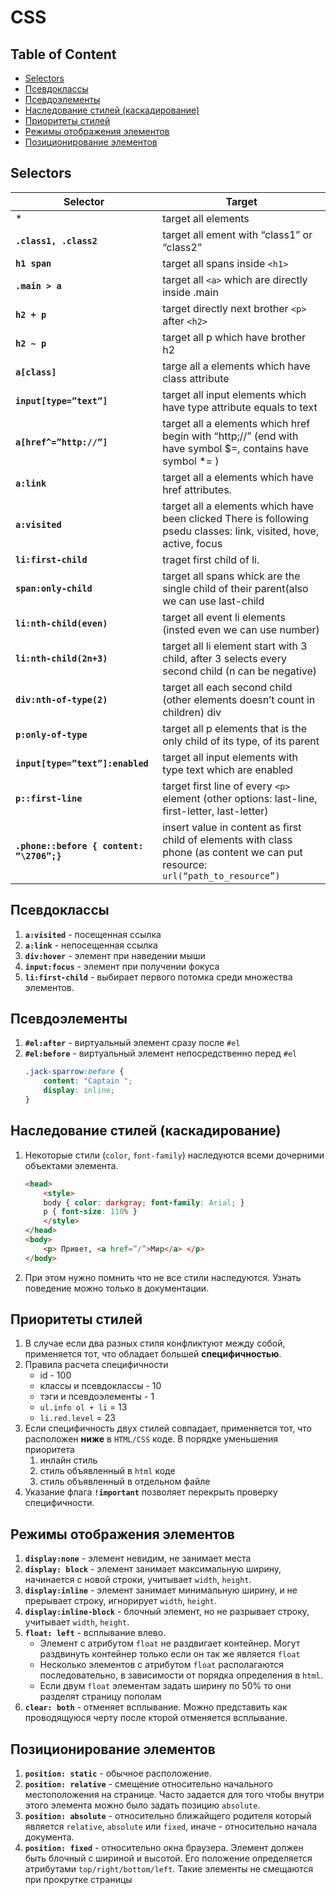 # CSS

## Table of Content
- [Selectors](#selectors)
- [Псевдоклассы](#Псевдоклассы)
- [Псевдоэлементы](#Псевдоэлементы)
- [Наследование стилей (каскадирование)](#Наследование-стилей-каскадирование)
- [Приоритеты стилей](#Приоритеты-стилей)
- [Режимы отображения элементов](#Режимы-отображения-элементов)
- [Позиционирование элементов](#Позиционирование-элементов)

## Selectors

| Selector | Target |
| -------- | ------ |
| * | target all elements |
| **`.class1, .class2`** | target all ement with “class1” or “class2” |
| **`h1 span`** | target all spans inside `<h1>` |
| **`.main > a`** | target all `<a>` which are directly inside .main |
| **`h2 + p`** | target directly next brother `<p>` after `<h2>` |
| **`h2 ~ p`** | target all p which have brother h2 |
| **`a[class]`** | targe all a elements which have class attribute |
| **`input[type=”text”]`** | target all input elements which have type attribute equals to text |
| **`a[href^=”http://”]`** | target all a elements which href begin with “http;//” (end with have symbol $=, contains have symbol *= ) |
| **`a:link`** | target all a elements which have href attributes. |
| **`a:visited`** | target all a elements which have been clicked There is following psedu classes: link, visited, hove, active, focus |
| **`li:first-child`** | traget first child of li. |
| **`span:only-child`** | target all spans whick are the single child of their parent(also we can use last-child |
| **`li:nth-child(even)`** | target all event li elements (insted even we can use number) |
| **`li:nth-child(2n+3)`** | target all li element start with 3 child, after 3 selects every second child (n can be negative) |
| **`div:nth-of-type(2)`** | target all each second child (other elements doesn’t count in children) div |
| **`p:only-of-type`** | target all p elements that is the only child of its type, of its parent |
| **`input[type=”text”]:enabled`** | target all input elements with type text which are enabled |
| **`p::first-line`** | target first line of every `<p>` element (other options: last-line, first-letter, last-letter) |
| **`.phone::before { content: “\2706”;}`** | insert value in content as first child of elements with class phone (as content we can put resource: `url(“path_to_resource”)` |

## Псевдоклассы
1. **`a:visited`** - посещенная ссылка
1. **`a:link`** - непосещенная ссылка
1. **`div:hover`** - элемент при наведении мыши
1. **`input:focus`** - элемент при получении фокуса
1. **`li:first-child`** - выбирает первого потомка среди множества элементов.

## Псевдоэлементы
1. **`#el:after`** - виртуальный элемент сразу после `#el`
1. **`#el:before`** - виртуальный элемент непосредственно перед `#el`
    ```css
    .jack-sparrow:before {
        content: "Captain ";
        display: inline;
    }
    ```

## Наследование стилей (каскадирование)
1. Некоторые стили (`color`, `font-family`) наследуются всеми дочерними объектами элемента.
    ```html
    <head>
        <style>
        body { color: darkgray; font-family: Arial; }
        p { font-size: 110% }
        </style>
    </head>
    <body>
        <p> Привет, <a href=”/”>Мир</a> </p>
    </body>
    ```
1. При этом нужно помнить что не все стили наследуются. Узнать поведение можно только в документации.

## Приоритеты стилей
1. В случае если два разных стиля конфликтуют между собой, применяется тот, что обладает большей **специфичностью**.
1. Правила расчета специфичности
    * id - 100
    * классы и псевдоклассы - 10
    * тэги и псевдоэлементы - 1
    * `ul.info ol + li` = 13
    * `li.red.level` = 23
1. Если специфичность двух стилей совпадает, применяется тот, что расположен **ниже** в `HTML/CSS` коде. В порядке уменьшения приоритета
    1. инлайн стиль
    1. стиль объявленный в `html` коде
    1. стиль объявленный в отдельном файле
1. Указание флага **`!important`** позволяет перекрыть проверку специфичности.

## Режимы отображения элементов
1. **`display:none`** - элемент невидим, не занимает места
1. **`display: block`** - элемент занимает максимальную ширину, начинается с новой строки, учитывает `width`, `height`.
1. **`display:inline`** - элемент занимает минимальную ширину, и не прерывает строку, игнорирует `width`, `height`.
1. **`display:inline-block`** - блочный элемент, но не разрывает строку, учитывает `width`, `height`.
1. **`float: left`** - всплывание влево.
    * Элемент с атрибутом `float` не раздвигает контейнер. Могут раздвинуть контейнер только если он так же является `float`
    * Несколько элементов с атрибутом `float` располагаются последовательно, в зависимости от порядка определения в `html`.
    * Если двум `float` элементам задать ширину по 50% то они разделят страницу пополам
1. **`clear: both`** - отменяет всплывание. Можно представить как проводящуюся черту после кторой отменяется всплывание.

## Позиционирование элементов
1. **`position: static`** - обычное расположение.
1. **`position: relative`** - смещение относительно начального местоположения на странице. Часто задается для того чтобы внутри этого элемента можно было задать позицию `absolute`.
1. **`position: absolute`** - относительно ближайщего родителя который является `relative`, `absolute` или `fixed`, иначе - относительно начала документа.
1. **`position: fixed`** - относительно окна браузера. Элемент должен быть блочный с шириной и высотой. Его положение определяется атрибутами `top/right/bottom/left`. Такие элементы не смещаются при прокрутке страницы

